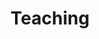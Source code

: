 ---
title: Teaching
summary: My courses
type: landing

design:
  # Default section spacing
  spacing: "6rem"

sections:
  - block: markdown
    content:
      title: 'Teaching'
      subtitle: ''
      text: |-
        Pendant mon doctorat, j’ai enseigné dans deux cours à l’Université de Montpellier au sein du département de Biologie et d’Écologie.

        ## Licence

        J’ai enseigné le cours intitulé Quantification de l’Aléa qui vise à initier aux statistiques inférentielles et à la gestion de données de base. L’objectif du cours est d’étudier la théorie derrière les tests statistiques puis de les appliquer avec R. Les étudiants apprennent à mener une analyse statistique tout en analysant les limites du test et tous les paramètres.

        Voici une liste des tests paramétriques et non paramétriques abordés pendant le cours :

        - Student
        - Shapiro
        - Fisher
        - Wilcoxon Mann-Whitney
        - Khi-deux
        - Corrélation de Pearson

        ## Master

        J’ai également enseigné un cours en début de master pour revoir les bases des années précédentes, notamment pour les étudiants venant d’autres universités.
    design:
      columns: '1'
---